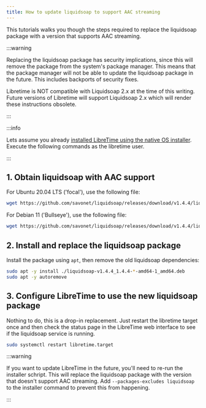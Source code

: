 ```yaml
---
title: How to update liquidsoap to support AAC streaming
---
```


This tutorials walks you though the steps required to replace the liquidsoap package with a version that supports AAC streaming.

:::warning

Replacing the liquidsoap package has security implications, since this will remove the package from the system's package manager. This means that the package manager will not be able to update the liquidsoap package in the future. This includes backports of security fixes.

Libretime is NOT compatible with Liquidsoap 2.x at the time of this writing. Future versions of Libretime will support Liquidsoap 2.x which will render these instructions obsolete.

:::

:::info

Lets assume you already [installed LibreTime using the native OS installer](../install/install-using-the-installer.md). Execute the following commands as the libretime user.

:::

## 1. Obtain liquidsoap with AAC support

For Ubuntu 20.04 LTS ('focal'), use the following file:

```bash
wget https://github.com/savonet/liquidsoap/releases/download/v1.4.4/liquidsoap-v1.4.4_1.4.4-ubuntu-focal-amd64-1_amd64.deb
```

For Debian 11 ('Bullseye'), use the following file:

```bash
wget https://github.com/savonet/liquidsoap/releases/download/v1.4.4/liquidsoap-v1.4.4_1.4.4-debian-stable-amd64-1_amd64.deb
```

## 2. Install and replace the liquidsoap package

Install the package using `apt`, then remove the old liquidsoap dependencies:

```bash
sudo apt -y install ./liquidsoap-v1.4.4_1.4.4-*-amd64-1_amd64.deb
sudo apt -y autoremove
```

## 3. Configure LibreTime to use the new liquidsoap package

Nothing to do, this is a drop-in replacement. Just restart the libretime target once and then check the status page in the LibreTime web interface to see if the liquidsoap service is running.

```bash
sudo systemctl restart libretime.target
```

:::warning

If you want to update LibreTime in the future, you'll need to re-run the installer schript. This will replace the liquidsoap package with the version that doesn't support AAC streaming. Add `--packages-excludes liquidsoap` to the installer command to prevent this from happening.

:::
